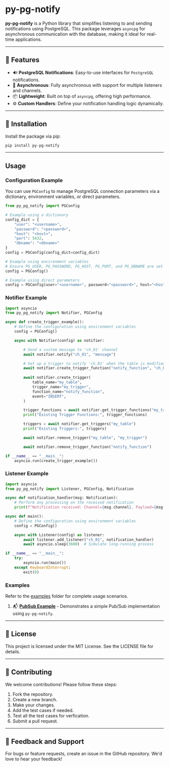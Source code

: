 # py-pg-notify

**py-pg-notify** is a Python library that simplifies listening to and sending notifications using PostgreSQL. This package leverages `asyncpg` for asynchronous communication with the database, making it ideal for real-time applications.

---

## 📖 Features

- 🔊 **PostgreSQL Notifications**: Easy-to-use interfaces for `PostgreSQL` notifications.
- 🔄 **Asynchronous**: Fully asynchronous with support for multiple listeners and channels.
- 📦 **Lightweight**: Built on top of `asyncpg`, offering high performance.
- ⚙️ **Custom Handlers**: Define your notification handling logic dynamically.

---

## 🚀 Installation

Install the package via pip:

```bash
pip install py-pg-notify
```

---

## Usage

### Configuration Example
You can use `PGConfig` to manage PostgreSQL connection parameters via a dictionary, environment variables, or direct parameters.
```python
from py_pg_notify import PGConfig

# Example using a dictionary
config_dict = {
    "user": "<username>",
    "password": "<password>",
    "host": "<host>",
    "port": 5432,
    "dbname": "<dbname>"
}
config = PGConfig(config_dict=config_dict)

# Example using environment variables
# Ensure PG_USER, PG_PASSWORD, PG_HOST, PG_PORT, and PG_DBNAME are set in your environment
config = PGConfig()

# Example using direct parameters
config = PGConfig(user="<username>", password="<password>", host="<host>", port=5432, dbname="<dbname>")
```

### Notifier Example
```python
import asyncio
from py_pg_notify import Notifier, PGConfig

async def create_trigger_example():
    # Define the configuration using environment variables
    config = PGConfig()

    async with Notifier(config) as notifier:

        # Send a custom message to 'ch_01' channel
        await notifier.notify("ch_01", "message")

        # Set up a trigger to notify 'ch_01' when the table is modified
        await notifier.create_trigger_function("notify_function", "ch_01")
        
        await notifier.create_trigger(
            table_name="my_table",
            trigger_name="my_trigger",
            function_name="notify_function",
            event="INSERT",
        )

        trigger_functions = await notifier.get_trigger_functions("my_table")
        print("Existing Trigger Functions:", trigger_functions)

        triggers = await notifier.get_triggers("my_table")
        print("Existing Triggers:", triggers)

        await notifier.remove_trigger("my_table", "my_trigger")

        await notifier.remove_trigger_function("notify_function")

if __name__ == "__main__":
    asyncio.run(create_trigger_example())
```

### Listener Example
```python
import asyncio
from py_pg_notify import Listener, PGConfig, Notification

async def notification_handler(msg: Notification):
    # Perform any processing on the received notification
    print(f"Notification received: Channel={msg.channel}, Payload={msg.payload}")

async def main():
    # Define the configuration using environment variables
    config = PGConfig()

    async with Listener(config) as listener:
        await listener.add_listener("ch_01", notification_handler)
        await asyncio.sleep(3600)  # Simulate long-running process

if __name__ == "__main__":
    try: 
        asyncio.run(main())
    except KeyboardInterrupt:
        exit(0)
```

### Examples

Refer to the [examples](./examples) folder for complete usage scenarios.

1. 📬 **[PubSub Example](./examples/pubsub)** - Demonstrates a simple Pub/Sub implementation using `py-pg-notify`.
---

## 📄 License
This project is licensed under the MIT License. See the LICENSE file for details.

---

## 🤝 Contributing
We welcome contributions! Please follow these steps:

1. Fork the repository.
2. Create a new branch.
3. Make your changes.
4. Add the test cases if needed.
5. Test all the test cases for verfication.
6. Submit a pull request.

---

## 📢 Feedback and Support
For bugs or feature requests, create an issue in the GitHub repository. We'd love to hear your feedback!